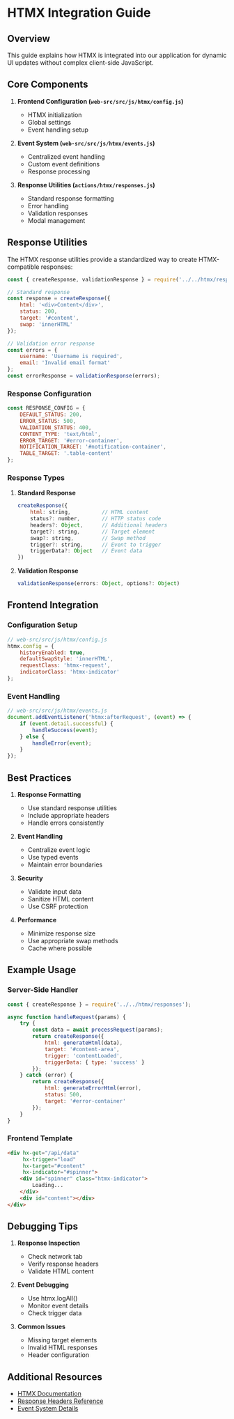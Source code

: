 # HTMX Integration Guide

## Overview

This guide explains how HTMX is integrated into our application for dynamic UI updates without complex client-side JavaScript.

## Core Components

1. **Frontend Configuration (`web-src/src/js/htmx/config.js`)**
   - HTMX initialization
   - Global settings
   - Event handling setup

2. **Event System (`web-src/src/js/htmx/events.js`)**
   - Centralized event handling
   - Custom event definitions
   - Response processing

3. **Response Utilities (`actions/htmx/responses.js`)**
   - Standard response formatting
   - Error handling
   - Validation responses
   - Modal management

## Response Utilities

The HTMX response utilities provide a standardized way to create HTMX-compatible responses:

```javascript
const { createResponse, validationResponse } = require('../../htmx/responses');

// Standard response
const response = createResponse({
    html: '<div>Content</div>',
    status: 200,
    target: '#content',
    swap: 'innerHTML'
});

// Validation error response
const errors = {
    username: 'Username is required',
    email: 'Invalid email format'
};
const errorResponse = validationResponse(errors);
```

### Response Configuration

```javascript
const RESPONSE_CONFIG = {
    DEFAULT_STATUS: 200,
    ERROR_STATUS: 500,
    VALIDATION_STATUS: 400,
    CONTENT_TYPE: 'text/html',
    ERROR_TARGET: '#error-container',
    NOTIFICATION_TARGET: '#notification-container',
    TABLE_TARGET: '.table-content'
};
```

### Response Types

1. **Standard Response**

   ```javascript
   createResponse({
       html: string,          // HTML content
       status?: number,       // HTTP status code
       headers?: Object,      // Additional headers
       target?: string,       // Target element
       swap?: string,         // Swap method
       trigger?: string,      // Event to trigger
       triggerData?: Object   // Event data
   })
   ```

2. **Validation Response**

   ```javascript
   validationResponse(errors: Object, options?: Object)
   ```

## Frontend Integration

### Configuration Setup

```javascript
// web-src/src/js/htmx/config.js
htmx.config = {
    historyEnabled: true,
    defaultSwapStyle: 'innerHTML',
    requestClass: 'htmx-request',
    indicatorClass: 'htmx-indicator'
};
```

### Event Handling

```javascript
// web-src/src/js/htmx/events.js
document.addEventListener('htmx:afterRequest', (event) => {
    if (event.detail.successful) {
        handleSuccess(event);
    } else {
        handleError(event);
    }
});
```

## Best Practices

1. **Response Formatting**
   - Use standard response utilities
   - Include appropriate headers
   - Handle errors consistently

2. **Event Handling**
   - Centralize event logic
   - Use typed events
   - Maintain error boundaries

3. **Security**
   - Validate input data
   - Sanitize HTML content
   - Use CSRF protection

4. **Performance**
   - Minimize response size
   - Use appropriate swap methods
   - Cache where possible

## Example Usage

### Server-Side Handler

```javascript
const { createResponse } = require('../../htmx/responses');

async function handleRequest(params) {
    try {
        const data = await processRequest(params);
        return createResponse({
            html: generateHtml(data),
            target: '#content-area',
            trigger: 'contentLoaded',
            triggerData: { type: 'success' }
        });
    } catch (error) {
        return createResponse({
            html: generateErrorHtml(error),
            status: 500,
            target: '#error-container'
        });
    }
}
```

### Frontend Template

```html
<div hx-get="/api/data"
     hx-trigger="load"
     hx-target="#content"
     hx-indicator="#spinner">
    <div id="spinner" class="htmx-indicator">
        Loading...
    </div>
    <div id="content"></div>
</div>
```

## Debugging Tips

1. **Response Inspection**
   - Check network tab
   - Verify response headers
   - Validate HTML content

2. **Event Debugging**
   - Use htmx.logAll()
   - Monitor event details
   - Check trigger data

3. **Common Issues**
   - Missing target elements
   - Invalid HTML responses
   - Header configuration

## Additional Resources

- [HTMX Documentation](https://htmx.org/docs)
- [Response Headers Reference](https://htmx.org/reference/#headers)
- [Event System Details](https://htmx.org/reference/#events)
